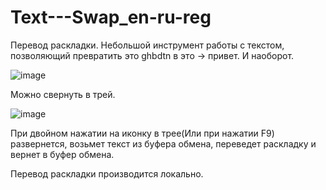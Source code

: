 # Text---Swap_en-ru-reg
Перевод раскладки.
Небольшой инструмент работы с текстом, позволяющий превратить это ghbdtn в это -> привет. И наоборот.

![image](https://github.com/Log0user/Text---Swap_en-ru-reg/assets/120344565/18990b3f-172f-4b95-adf2-5204dc3f72e8)

Можно свернуть в трей.

![image](https://github.com/Log0user/Text---Swap_en-ru-reg/assets/120344565/e4c36e42-bed4-45a3-833b-d84d2dc06d7f)

При двойном нажатии на иконку в трее(Или при нажатии F9) развернется, возьмет текст из буфера обмена, переведет раскладку и вернет в буфер обмена.

Перевод раскладки производится локально.

